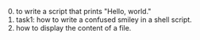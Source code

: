 0. to write a script that prints "Hello, world."
1. task1: how to write a confused smiley in a shell script.
2. how to display the content of a file.
